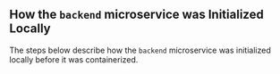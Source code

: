 ## How the `backend` microservice was Initialized Locally
The steps below describe how the `backend` microservice was initialized locally before it was containerized.
